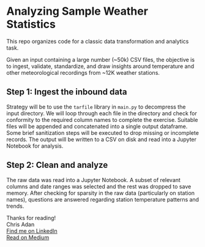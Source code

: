 # Analyzing Sample Weather Statistics

This repo organizes code for a classic data transformation and analytics task.

Given an input containing a large number (~50k) CSV files, the objective is to ingest, validate, standardize, and draw insights around temperature and other meteorological recordings from ~12K weather stations.

## Step 1: Ingest the inbound data

Strategy will be to use the `tarfile` library in `main.py` to decompress the input directory. We will loop through each file in the directory and check for conformity to the required column names to complete the exercise. Suitable files will be appended and concatenated into a single output dataframe. Some brief sanitization steps will be executed to drop missing or incomplete records. The output will be written to a CSV on disk and read into a Jupyter Notebook for analysis.

## Step 2: Clean and analyze

The raw data was read into a Jupyter Notebook. A subset of relevant columns and date ranges was selected and the rest was dropped to save memory. After checking for sparsity in the raw data (particularly on station names), questions are answered regarding station temperature patterns and trends.

Thanks for reading!  
Chris Adan  
[Find me on LinkedIn](https://www.linkedin.com/in/chrisadan/)  
[Read on Medium](https://upandtothewrite.medium.com/)

